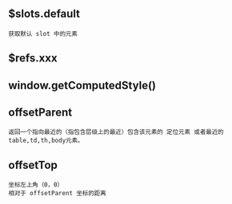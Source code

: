 ## $slots.default
    获取默认 slot 中的元素

## $refs.xxx

## window.getComputedStyle()

## offsetParent
    返回一个指向最近的（指包含层级上的最近）包含该元素的 定位元素 或者最近的 table,td,th,body元素。

## offsetTop
    坐标左上角（0，0）
    相对于 offsetParent 坐标的距离

